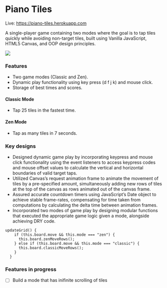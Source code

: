 # Piano Tiles

Live: https://piano-tiles.herokuapp.com

A single-player game containing two modes where the goal is to tap tiles quickly while avoiding non-target tiles, built using Vanilla JavaScript, HTML5 Canvas, and OOP design principles.

![](piano-tiles-demo.mov.gif)

### Features

- Two game modes (Classic and Zen).
- Dynamic play functionality using key press (d f j k) and mouse click.
- Storage of best times and scores.

#### Classic Mode

- Tap 25 tiles in the fastest time.

#### Zen Mode

- Tap as many tiles in 7 seconds.

### Key designs

- Designed dynamic game play by incorporating keypress and mouse click functionality using the event listeners to access keypress codes and mouse offset values to calculate the vertical and horizontal boundaries of valid target taps.
- Utilized Canvas’s request animation frame to animate the movement of tiles by a pre-specified amount, simultaneously adding new rows of tiles at the top of the canvas as rows animated out of the canvas frame.
- Assured accurate countdown timers using JavaScript’s Date object to achieve stable frame-rates, compensating for time taken from computations by calculating the delta time between animation frames.
- Incorporated two modes of game play by designing modular functions that executed the appropriate game logic given a mode, alongside achieving DRY code.

```
updateGrid() {
    if (this.board.move && this.mode === "zen") {
      this.board.zenMoveRows();
    } else if (this.board.move && this.mode === "classic") {
      this.board.classicMoveRows();
    }
  }

```

### Features in progress

- [ ] Build a mode that has inifinite scrolling of tiles
